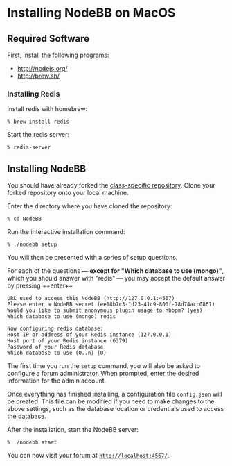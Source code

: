 # Installing NodeBB on MacOS

## Required Software

First, install the following programs:

-   <http://nodejs.org/>
-   <http://brew.sh/>

### Installing Redis

Install redis with homebrew:

```console
% brew install redis
```

Start the redis server:

```console
% redis-server
```

## Installing NodeBB

You should have already forked the [class-specific repository](https://github.com/CMU-313/NodeBB). Clone your forked repository onto your local machine.

Enter the directory where you have cloned the repository:

```console
% cd NodeBB
```

Run the interactive installation command:

```console
% ./nodebb setup
```

You will then be presented with a series of setup questions. 

For each of the questions — **except for "Which database to use (mongo)"**, which you should answer with "redis" — you may accept the default answer by pressing ++enter++

```console
URL used to access this NodeBB (http://127.0.0.1:4567) 
Please enter a NodeBB secret (ee18b7c3-1d23-41c9-800f-78d74acc0861) 
Would you like to submit anonymous plugin usage to nbbpm? (yes) 
Which database to use (mongo) redis

Now configuring redis database:
Host IP or address of your Redis instance (127.0.0.1) 
Host port of your Redis instance (6379) 
Password of your Redis database 
Which database to use (0..n) (0) 
```

The first time you run the `setup` command, you will also be asked to configure a forum administrator. When prompted, enter the desired information for the admin account.

Once everything has finished installing, a configuration file `config.json` will be created. This file can be modified if you need to make changes to the above settings, such as the database location or credentials used to access the database.

After the installation, start the NodeBB server:

```console
% ./nodebb start
```

You can now visit your forum at [`http://localhost:4567/`](http://localhost:4567/).
